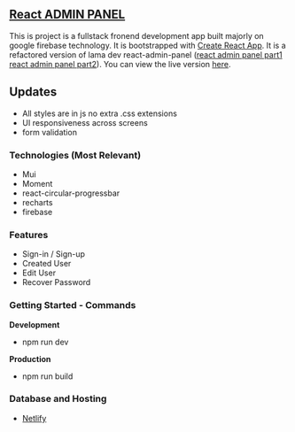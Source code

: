  ## [React ADMIN PANEL](https://cozy-granita-a65274.netlify.app/)
 
This is project is a fullstack fronend development app built majorly on google firebase technology. It is bootstrapped with [Create React App](https://github.com/facebook/create-react-app). It is a refactored version of lama dev react-admin-panel \([react admin panel part1](https://www.youtube.com/watch?v=yKV1IGahXqA&t=12s) [react admin panel part2](https://www.youtube.com/watch?v=D9W7AFeJ3kk&t=351s)\). You can view the live version [here](https://cozy-granita-a65274.netlify.app/).

## Updates

- All styles are in js no extra .css extensions
- UI responsiveness across screens
- form validation

### Technologies (Most Relevant)

- Mui
- Moment
- react-circular-progressbar
- recharts
- firebase


### Features
- Sign-in / Sign-up
- Created User
- Edit User
- Recover Password

  
### Getting Started - Commands

**Development**
- npm run dev

**Production**
- npm run build

  
### Database and Hosting
- [Netlify](https://www.netlify.com/)

